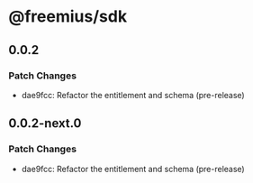 # @freemius/sdk

## 0.0.2

### Patch Changes

- dae9fcc: Refactor the entitlement and schema (pre-release)

## 0.0.2-next.0

### Patch Changes

- dae9fcc: Refactor the entitlement and schema (pre-release)
